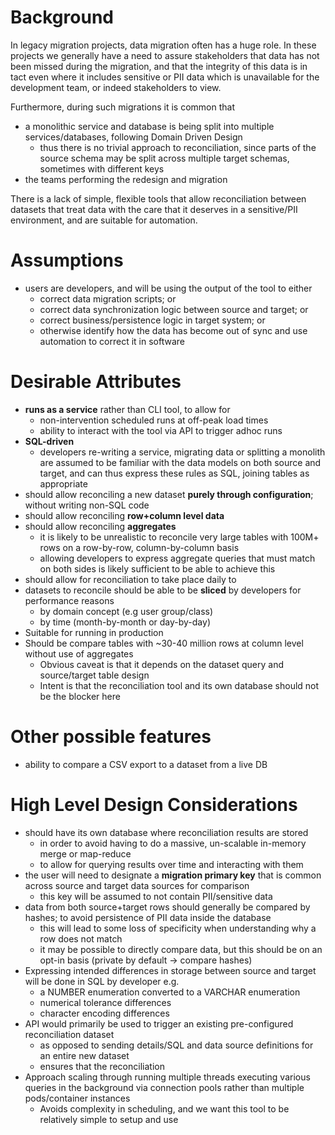 # Background

In legacy migration projects, data migration often has a huge role. In these projects we generally have a need to assure
stakeholders that data has not been missed during the migration, and that the integrity of this data is in tact even
where it includes sensitive or PII data which is unavailable for the development team, or indeed stakeholders to view.

Furthermore, during such migrations it is common that

* a monolithic service and database is being split into multiple services/databases, following Domain Driven Design
    * thus there is no trivial approach to reconciliation, since parts of the source schema may be split across multiple
      target schemas, sometimes with different keys
* the teams performing the redesign and migration

There is a lack of simple, flexible tools that allow reconciliation between datasets that treat data with the care that
it deserves in a sensitive/PII environment, and are suitable for automation.

# Assumptions

* users are developers, and will be using the output of the tool to either
    * correct data migration scripts; or
    * correct data synchronization logic between source and target; or
    * correct business/persistence logic in target system; or
    * otherwise identify how the data has become out of sync and use automation to correct it in software

# Desirable Attributes

* **runs as a service** rather than CLI tool, to allow for
    * non-intervention scheduled runs at off-peak load times
    * ability to interact with the tool via API to trigger adhoc runs
* **SQL-driven**
    * developers re-writing a service, migrating data or splitting a monolith are assumed to be familiar with the data
      models on both source and target, and can thus express these rules as SQL, joining tables as appropriate
* should allow reconciling a new dataset **purely through configuration**; without writing non-SQL code
* should allow reconciling **row+column level data**
* should allow reconciling **aggregates**
    * it is likely to be unrealistic to reconcile very large tables with 100M+ rows on a row-by-row, column-by-column
      basis
    * allowing developers to express aggregate queries that must match on both sides is likely sufficient to be able to
      achieve this
* should allow for reconciliation to take place daily to
* datasets to reconcile should be able to be **sliced** by developers for performance reasons
    * by domain concept (e.g user group/class)
    * by time (month-by-month or day-by-day)
* Suitable for running in production
* Should be compare tables with ~30-40 million rows at column level without use of aggregates
  * Obvious caveat is that it depends on the dataset query and source/target table design
  * Intent is that the reconciliation tool and its own database should not be the blocker here

# Other possible features

* ability to compare a CSV export to a dataset from a live DB

# High Level Design Considerations

* should have its own database where reconciliation results are stored
  * in order to avoid having to do a massive, un-scalable in-memory merge or map-reduce
  * to allow for querying results over time and interacting with them
* the user will need to designate a **migration primary key** that is common across source and target data sources for
  comparison
  * this key will be assumed to not contain PII/sensitive data
* data from both source+target rows should generally be compared by hashes; to avoid persistence of PII data inside the
  database
  * this will lead to some loss of specificity when understanding why a row does not match
  * it may be possible to directly compare data, but this should be on an opt-in basis (private by default -> compare
    hashes)
* Expressing intended differences in storage between source and target will be done in SQL by developer e.g.
  * a NUMBER enumeration converted to a VARCHAR enumeration
  * numerical tolerance differences
  * character encoding differences
* API would primarily be used to trigger an existing pre-configured reconciliation dataset
  * as opposed to sending details/SQL and data source definitions for an entire new dataset
  * ensures that the reconciliation
* Approach scaling through running multiple threads executing various queries in the background via connection pools
  rather than multiple pods/container instances
  * Avoids complexity in scheduling, and we want this tool to be relatively simple to setup and use